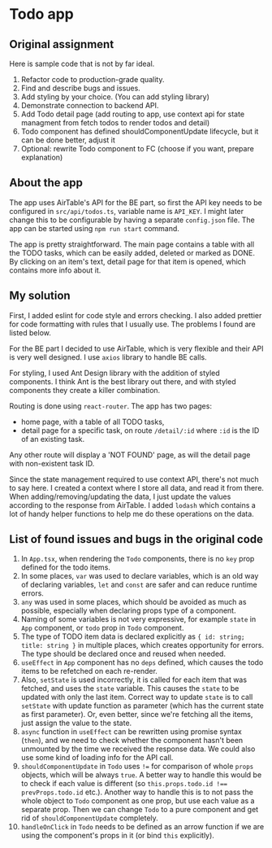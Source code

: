 # Todo app

## **Original assignment**

Here is sample code that is not by far ideal.

1. Refactor code to production-grade quality.
2. Find and describe bugs and issues.
3. Add styling by your choice. (You can add styling library)
4. Demonstrate connection to backend API.
5. Add Todo detail page (add routing to app, use context api for state managment from fetch todos to render todos and detail)
6. Todo component has defined shouldComponentUpdate lifecycle, but it can be done better, adjust it
7. Optional: rewrite Todo component to FC (choose if you want, prepare explanation)

## **About the app**

The app uses AirTable's API for the BE part, so first the API key needs to be configured in `src/api/todos.ts`, variable name is `API_KEY`. I might later change this to be configurable by having a separate `config.json` file. The app can be started using `npm run start` command.

The app is pretty straightforward. The main page contains a table with all the TODO tasks, which can be easily added, deleted or marked as DONE. By clicking on an item's text, detail page for that item is opened, which contains more info about it.

## **My solution**

First, I added eslint for code style and errors checking. I also added prettier for code formatting with rules that I usually use. The problems I found are listed below.

For the BE part I decided to use AirTable, which is very flexible and their API is very well designed. I use `axios` library to handle BE calls.

For styling, I used Ant Design library with the addition of styled components. I think Ant is the best library out there, and with styled components they create a killer combination.

Routing is done using `react-router`. The app has two pages:

- home page, with a table of all TODO tasks,
- detail page for a specific task, on route `/detail/:id` where `:id` is the ID of an existing task.

Any other route will display a 'NOT FOUND' page, as will the detail page with non-existent task ID.

Since the state management required to use context API, there's not much to say here. I created a context where I store all data, and read it from there. When adding/removing/updating the data, I just update the values according to the response from AirTable. I added `lodash` which contains a lot of handy helper functions to help me do these operations on the data.

## **List of found issues and bugs in the original code**

1. In `App.tsx`, when rendering the `Todo` components, there is no `key` prop defined for the todo items.
2. In some places, `var` was used to declare variables, which is an old way of declaring variables, `let` and `const` are safer and can reduce runtime errors.
3. `any` was used in some places, which should be avoided as much as possible, especially when declaring props type of a component.
4. Naming of some variables is not very expressive, for example `state` in `App` component, or `todo` prop in `Todo` component.
5. The type of TODO item data is declared explicitly as `{ id: string; title: string }` in multiple places, which creates opportunity for errors. The type should be declared once and reused when needed.
6. `useEffect` in `App` component has no `deps` defined, which causes the todo items to be refetched on each re-render.
7. Also, `setState` is used incorrectly, it is called for each item that was fetched, and uses the `state` variable. This causes the `state` to be updated with only the last item. Correct way to update `state` is to call `setState` with update function as parameter (which has the current state as first parameter). Or, even better, since we're fetching all the items, just assign the value to the state.
8. `async` function in `useEffect` can be rewritten using promise syntax (`then`), and we need to check whether the component hasn't been unmounted by the time we received the response data. We could also use some kind of loading info for the API call.
9. `shouldComponentUpdate` in `Todo` uses `!=` for comparison of whole `props` objects, which will be always `true`. A better way to handle this would be to check if each value is different (so `this.props.todo.id !== prevProps.todo.id` etc.). Another way to handle this is to not pass the whole object to `Todo` component as one prop, but use each value as a separate prop. Then we can change `Todo` to a pure component and get rid of `shouldComponentUpdate` completely.
10. `handleOnClick` in `Todo` needs to be defined as an arrow function if we are using the component's props in it (or bind `this` explicitly).

